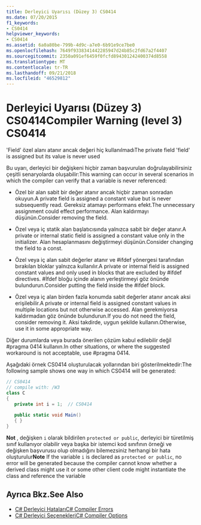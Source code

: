 ```yaml
---
title: Derleyici Uyarısı (Düzey 3) CS0414
ms.date: 07/20/2015
f1_keywords:
- CS0414
helpviewer_keywords:
- CS0414
ms.assetid: 6a0a80be-799b-4d9c-a7e0-6b91e9ce7be0
ms.openlocfilehash: 7649f9338341442285947d24b85c2fd67a2f4407
ms.sourcegitcommit: 2350a091ef6459f0fcfd894301242400374d8558
ms.translationtype: MT
ms.contentlocale: tr-TR
ms.lasthandoff: 09/21/2018
ms.locfileid: "46529812"
---
```

# <a name="compiler-warning-level-3-cs0414"></a><span data-ttu-id="d78fe-102">Derleyici Uyarısı (Düzey 3) CS0414</span><span class="sxs-lookup"><span data-stu-id="d78fe-102">Compiler Warning (level 3) CS0414</span></span>
<span data-ttu-id="d78fe-103">'Field' özel alanı atanır ancak değeri hiç kullanılmadı</span><span class="sxs-lookup"><span data-stu-id="d78fe-103">The private field 'field' is assigned but its value is never used</span></span>  
  
 <span data-ttu-id="d78fe-104">Bu uyarı, derleyici bir değişkeni hiçbir zaman başvurulan doğrulayabilirsiniz çeşitli senaryolarda oluşabilir:</span><span class="sxs-lookup"><span data-stu-id="d78fe-104">This warning can occur in several scenarios in which the compiler can verify that a variable is never referenced:</span></span>  
  
-   <span data-ttu-id="d78fe-105">Özel bir alan sabit bir değer atanır ancak hiçbir zaman sonradan okuyun.</span><span class="sxs-lookup"><span data-stu-id="d78fe-105">A private field is assigned a constant value but is never subsequently read.</span></span> <span data-ttu-id="d78fe-106">Gereksiz atamayı performans efekt.</span><span class="sxs-lookup"><span data-stu-id="d78fe-106">The unnecessary assignment could effect performance.</span></span> <span data-ttu-id="d78fe-107">Alan kaldırmayı düşünün.</span><span class="sxs-lookup"><span data-stu-id="d78fe-107">Consider removing the field.</span></span>  
  
-   <span data-ttu-id="d78fe-108">Özel veya iç statik alan başlatıcısında yalnızca sabit bir değer atanır.</span><span class="sxs-lookup"><span data-stu-id="d78fe-108">A private or internal static field is assigned a constant value only in the initializer.</span></span> <span data-ttu-id="d78fe-109">Alan hesaplanmasını değiştirmeyi düşünün.</span><span class="sxs-lookup"><span data-stu-id="d78fe-109">Consider changing the field to a const.</span></span>  
  
-   <span data-ttu-id="d78fe-110">Özel veya iç alan sabit değerler atanır ve #ifdef yönergesi tarafından bırakılan bloklar yalnızca kullanılır.</span><span class="sxs-lookup"><span data-stu-id="d78fe-110">A private or internal field is assigned constant values and only used in blocks that are excluded by #ifdef directives.</span></span> <span data-ttu-id="d78fe-111">#İfdef bloğu içinde alanın yerleştirmeyi göz önünde bulundurun.</span><span class="sxs-lookup"><span data-stu-id="d78fe-111">Consider putting the field inside the #ifdef block.</span></span>  
  
-   <span data-ttu-id="d78fe-112">Özel veya iç alan birden fazla konumda sabit değerler atanır ancak aksi erişilebilir.</span><span class="sxs-lookup"><span data-stu-id="d78fe-112">A private or internal field is assigned constant values in multiple locations but not otherwise accessed.</span></span> <span data-ttu-id="d78fe-113">Alan gerekmiyorsa kaldırmadan göz önünde bulundurun.</span><span class="sxs-lookup"><span data-stu-id="d78fe-113">If you do not need the field, consider removing it.</span></span> <span data-ttu-id="d78fe-114">Aksi takdirde, uygun şekilde kullanın.</span><span class="sxs-lookup"><span data-stu-id="d78fe-114">Otherwise, use it in some appropriate way.</span></span>  
  
 <span data-ttu-id="d78fe-115">Diğer durumlarda veya burada önerilen çözüm kabul edilebilir değil #pragma 0414 kullanın.</span><span class="sxs-lookup"><span data-stu-id="d78fe-115">In other situations, or where the suggested workaround is not acceptable, use #pragma 0414.</span></span>  
  
 <span data-ttu-id="d78fe-116">Aşağıdaki örnek CS0414 oluşturulacak yollarından biri gösterilmektedir:</span><span class="sxs-lookup"><span data-stu-id="d78fe-116">The following sample shows one way in which CS0414 will be generated:</span></span>  
  
```csharp  
// CS0414  
// compile with: /W3  
class C  
{  
   private int i = 1;  // CS0414  
  
   public static void Main()  
   { }  
}  
```  
  
 <span data-ttu-id="d78fe-117">**Not** , değişken `i` olarak bildirilen `protected or public`, derleyici bir türetilmiş sınıf kullanıyor olabilir veya başka bir istemci kod sınıfının örneği ve değişken başvurusu olup olmadığını bilemezsiniz herhangi bir hata oluşturulur</span><span class="sxs-lookup"><span data-stu-id="d78fe-117">**Note** If the variable `i` is declared as `protected or public`, no error will be generated because the compiler cannot know whether a derived class might use it or some other client code might instantiate the class and reference the variable</span></span>  
  
## <a name="see-also"></a><span data-ttu-id="d78fe-118">Ayrıca Bkz.</span><span class="sxs-lookup"><span data-stu-id="d78fe-118">See Also</span></span>

- [<span data-ttu-id="d78fe-119">C# Derleyici Hataları</span><span class="sxs-lookup"><span data-stu-id="d78fe-119">C# Compiler Errors</span></span>](../../csharp/language-reference/compiler-messages/index.md)  
- [<span data-ttu-id="d78fe-120">C# Derleyici Seçenekleri</span><span class="sxs-lookup"><span data-stu-id="d78fe-120">C# Compiler Options</span></span>](../../csharp/language-reference/compiler-options/index.md)
